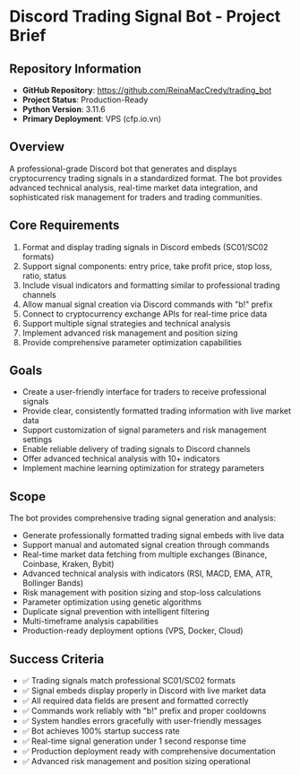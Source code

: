 # Discord Trading Signal Bot - Project Brief

## Repository Information
- **GitHub Repository**: https://github.com/ReinaMacCredy/trading_bot
- **Project Status**: Production-Ready
- **Python Version**: 3.11.6
- **Primary Deployment**: VPS (cfp.io.vn)

## Overview
A professional-grade Discord bot that generates and displays cryptocurrency trading signals in a standardized format. The bot provides advanced technical analysis, real-time market data integration, and sophisticated risk management for traders and trading communities.

## Core Requirements
1. Format and display trading signals in Discord embeds (SC01/SC02 formats)
2. Support signal components: entry price, take profit price, stop loss, ratio, status
3. Include visual indicators and formatting similar to professional trading channels
4. Allow manual signal creation via Discord commands with "b!" prefix
5. Connect to cryptocurrency exchange APIs for real-time price data
6. Support multiple signal strategies and technical analysis
7. Implement advanced risk management and position sizing
8. Provide comprehensive parameter optimization capabilities

## Goals
- Create a user-friendly interface for traders to receive professional signals
- Provide clear, consistently formatted trading information with live market data
- Support customization of signal parameters and risk management settings
- Enable reliable delivery of trading signals to Discord channels
- Offer advanced technical analysis with 10+ indicators
- Implement machine learning optimization for strategy parameters

## Scope
The bot provides comprehensive trading signal generation and analysis:
- Generate professionally formatted trading signal embeds with live data
- Support manual and automated signal creation through commands
- Real-time market data fetching from multiple exchanges (Binance, Coinbase, Kraken, Bybit)
- Advanced technical analysis with indicators (RSI, MACD, EMA, ATR, Bollinger Bands)
- Risk management with position sizing and stop-loss calculations
- Parameter optimization using genetic algorithms
- Duplicate signal prevention with intelligent filtering
- Multi-timeframe analysis capabilities
- Production-ready deployment options (VPS, Docker, Cloud)

## Success Criteria
- ✅ Trading signals match professional SC01/SC02 formats
- ✅ Signal embeds display properly in Discord with live market data
- ✅ All required data fields are present and formatted correctly
- ✅ Commands work reliably with "b!" prefix and proper cooldowns
- ✅ System handles errors gracefully with user-friendly messages
- ✅ Bot achieves 100% startup success rate
- ✅ Real-time signal generation under 1 second response time
- ✅ Production deployment ready with comprehensive documentation
- ✅ Advanced risk management and position sizing operational 